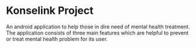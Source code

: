 # Konselink Project

An android application to help those in dire need of mental health treatment. The application consists of three main features which are helpful to prevent or treat mental health problem for its user.